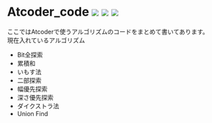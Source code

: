 # Atcoder_code <img src="https://img.shields.io/badge/-Python-FFFF00.svg?logo=python&style=plastic"> <img src="https://img.shields.io/badge/-Rust-000000.svg?logo=rust&style=plastic">  <img src="https://img.shields.io/badge/-Visual%20Studio%20Code-007ACC.svg?logo=visualstudiocode&style=plastic">
<!--


<img src="https://img.shields.io/badge/-LaTex-000000.svg?logo=LaTex&style=plastic">
-->
ここではAtcoderで使うアルゴリズムのコードをまとめて書いてあります。  
現在入れているアルゴリズム  
- Bit全探索
- 累積和
- いもす法
- 二部探索
- 幅優先探索
- 深さ優先探索
- ダイクストラ法
- Union Find
